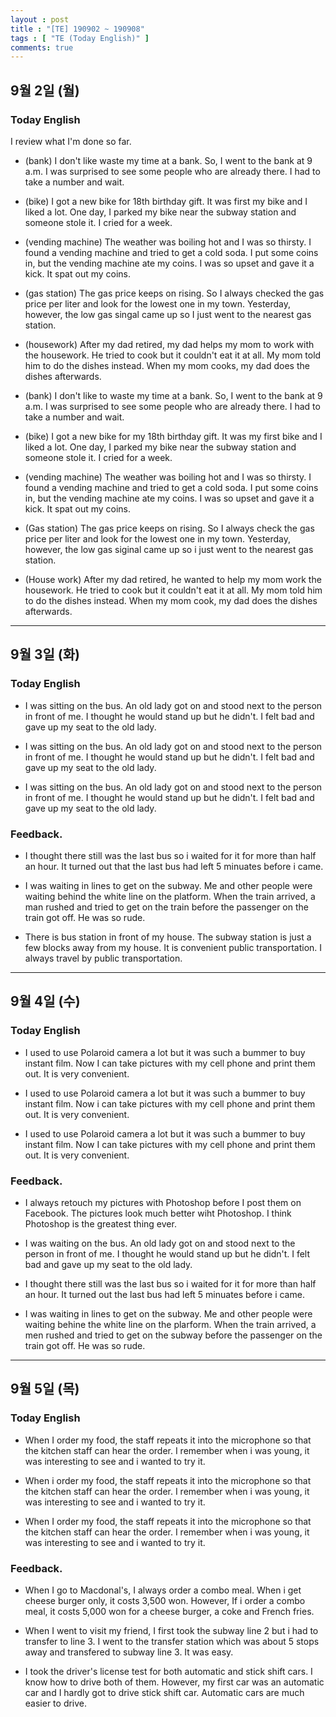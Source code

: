 ```yaml
---
layout : post
title : "[TE] 190902 ~ 190908"
tags : [ "TE (Today English)" ]
comments: true
---
```


## 9월 2일 (월)
### Today English
I review what I'm done so far.

- (bank) I don't like waste my time at a bank. So, I went to the bank at 9 a.m. I was surprised to see some people who are already there. I had to take a number and wait.

- (bike) I got a new bike for 18th birthday gift. It was first my bike and I liked a lot. One day, I parked my bike near the subway station and someone stole it. I cried for a week.

- (vending machine) The weather was boiling hot and I was so thirsty. I found a vending machine and tried to get a cold soda. I put some coins in, but the vending machine ate my coins. I was so upset and gave it a kick. It spat out my coins.

- (gas station) The gas price keeps on rising. So I always checked the gas price per liter and look for the lowest one in my town. Yesterday, however, the low gas singal came up so I just went to the nearest gas station.

- (housework) After my dad retired, my dad helps my mom to work with the housework. He tried to cook but it couldn't eat it at all. My mom told him to do the dishes instead. When my mom cooks, my dad does the dishes afterwards.

- (bank) I don't like to waste my time at a bank. So, I went to the bank at 9 a.m. I was surprised to see some people who are already there. I had to take a number and wait.

- (bike) I got a new bike for my 18th birthday gift. It was my first bike and I liked a lot. One day, I parked my bike near the subway station and someone stole it. I cried for a week.

- (vending machine) The weather was boiling hot and I was so thirsty. I found a vending machine and tried to get a cold soda. I put some coins in, but the vending machine ate my coins. I was so upset and gave it a kick. It spat out my coins.

- (Gas station) The gas price keeps on rising. So I always check the gas price per liter and look for the lowest one in my town. Yesterday, however, the low gas siginal came up so i just went to the nearest gas station.

- (House work) After my dad retired, he wanted to help my mom work the housework. He tried to cook but it couldn't eat it at all. My mom told him to do the dishes instead. When my mom cook, my dad does the dishes afterwards.

---

## 9월 3일 (화)
### Today English
- I was sitting on the bus. An old lady got on and stood next to the person in front of me. I thought he would stand up but he didn't. I felt bad and gave up my seat to the old lady.

- I was sitting on the bus. An old lady got on and stood next to the person in front of me. I thought he would stand up but he didn't. I felt bad and gave up my seat to the old lady.

- I was sitting on the bus. An old lady got on and stood next to the person in front of me. I thought he would stand up but he didn't. I felt bad and gave up my seat to the old lady.

### Feedback.
- I thought there still was the last bus so i waited for it for more than half an hour. It turned out that the last bus had left 5 minuates before i came.

- I was waiting in lines to get on the subway. Me and other people were waiting behind the white line on the platform. When the train arrived, a man rushed and tried to get on the train before the passenger on the train got off. He was so rude.

- There is bus station in front of my house. The subway station is just a few blocks away from my house. It is convenient public transportation. I always travel by public transportation.

---

## 9월 4일 (수)
### Today English
- I used to use Polaroid camera a lot but it was such a bummer to buy instant film. Now I can take pictures with my cell phone and print them out. It is very convenient.

- I used to use Polaroid camera a lot but it was such a bummer to buy instant film. Now i can take pictures with my cell phone and print them out. It is very convenient.

- I used to use Polaroid camera a lot but it was such a bummer to buy instant film. Now I can take pictures with my cell phone and print them out. It is very convenient.

### Feedback.
- I always retouch my pictures with Photoshop before I post them on Facebook. The pictures look much better wiht Photoshop. I think Photoshop is the greatest thing ever.

- I was waiting on the bus. An old lady got on and stood next to the person in front of me. I thought he would stand up but he didn't. I felt bad and gave up my seat to the old lady.

- I thought there still was the last bus so i waited for it for more than half an hour. It turned out the last bus had left 5 minuates before i came.

- I was waiting in lines to get on the subway. Me and other people were waiting behine the white line on the plarform. When the train arrived, a men rushed and tried to get on the subway before the passenger on the train got off. He was so rude.

---

## 9월 5일 (목)
### Today English
- When I order my food, the staff repeats it into the microphone so that the kitchen staff can hear the order. I remember when i was young, it was interesting to see and i wanted to try it.

- When i order my food, the staff repeats it into the microphone so that the kitchen staff can hear the order. I remember when i was young, it was interesting to see and i wanted to try it.

- When I order my food, the staff repeats it into the microphone so that the kitchen staff can hear the order. I remember when i was young, it was interesting to see and i wanted to try it.

### Feedback.
- When I go to Macdonal's, I always order a combo meal. When i get cheese burger only, it costs 3,500 won. However, If i order a combo meal, it costs 5,000 won for a cheese burger, a coke and French fries.

- When I went to visit my friend, I first took the subway line 2 but i had to transfer to line 3. I went to the transfer station which was about 5 stops away and transfered to subway line 3. It was easy.

- I took the driver's license test for both automatic and stick shift cars. I know how to drive both of them. However, my first car was an automatic car and I hardly got to drive stick shift car. Automatic cars are much easier to drive.
